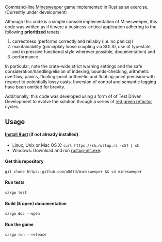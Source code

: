 Command-line [Minesweeper](https://en.wikipedia.org/wiki/Minesweeper_(video_game)) game implemented in Rust as an
exercise.  (Currently under development)

Although this code is a simple console implementation of Minesweeper, this code was written as if it were a 
business-critical application adhering to the following **prioritized** tenets:
1) correctness (performs correctly and reliably (i.e. no panics))
2) maintainability 
(principlaly loose coupling via SOLID, use of typestate, and expressive functional style wherever possible, 
documentation) and
3) performance

In particular, note the crate-wide strict warning settings and the safe consideration/handling/elision of indexing, 
bounds-checking, arithmetic overflow, panics, floating-point arithmetic and floating-point precision with respect to 
potentially lossy casts. Inversion of control and semantic logging have been omitted for brevity.

Additionally, this code was developed using a form of of Test Driven Development to evolve the solution through a series
of [red green refactor](https://blog.cleancoder.com/uncle-bob/2014/12/17/TheCyclesOfTDD.html) cycles.
 
## Usage
#### [Install Rust](https://www.rust-lang.org/tools/install) (if not already installed)
* Linux, Unix or Mac OS X: `curl https://sh.rustup.rs -sSf | sh`.
* Windows: Download and run
[rustup-init.exe](https://static.rust-lang.org/rustup/dist/i686-pc-windows-gnu/rustup-init.exe).
#### Get this repository
`git clone https::github.com/u007d/minesweeper && cd minesweeper`
#### Run tests
`cargo test`
#### Build (& open) documentation
`cargo doc --open`
#### Run the game
`cargo run --release`
